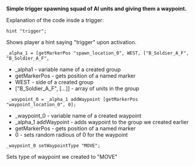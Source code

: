 **Simple trigger spawning squad of AI units and giving them a waypoint.**

Explanation of the code insde a trigger:

```
hint "trigger"; 
```

Shows player a hint saying "trigger" upon activation.
```
_alpha_1 = [getMarkerPos "spawn_location_0", WEST, ["B_Soldier_A_F", "B_Soldier_A_F", 
```
- _alpha1 - variable name of a created group
- getMarkerPos - gets position of a named marker
- WEST - side of a created group
- ["B_Soldier_A_F", [...]] - array of units in the group

```
 _waypoint_0 = _alpha_1 addWaypoint [getMarkerPos "waypoint_location_0", 0];
```
- _waypoint_0 - variable name of a created waypoint 
- _alpha_1 addWaypoint - adds waypoint to the group we created earlier
- getMarkerPos - gets position of a named marker
- 0 - sets random radious of 0 for the waypoint
```
_waypoint_0 setWaypointType "MOVE";
```
Sets type of waypoint we created to "MOVE"